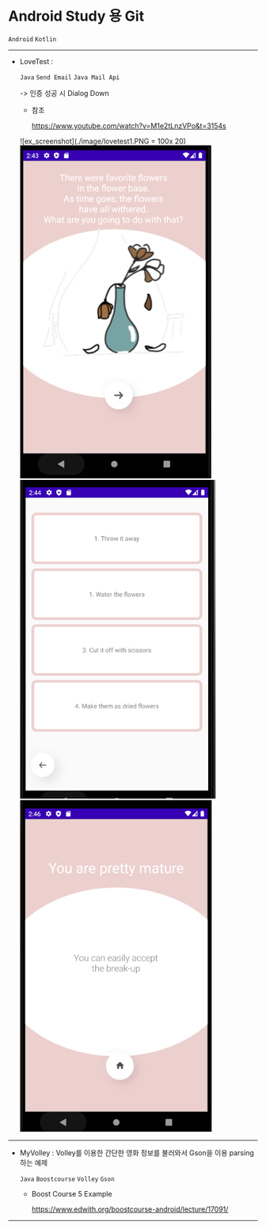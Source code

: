 # Android Study 용 Git

`Android` `Kotlin`

------

- LoveTest : 

  `Java` `Send Email` `Java Mail Api`

  -> 인증 성공 시 Dialog Down

  - 참조 

     https://www.youtube.com/watch?v=M1e2tLnzVPo&t=3154s
  
  ![ex_screenshot](./image/lovetest1.PNG = 100x 20)
  ![ex_screenshot](./image/lovetest2.PNG)
  ![ex_screenshot](./image/lovetest3.PNG)
  ![ex_screenshot](./image/lovetest4.PNG)

------

- MyVolley : Volley를 이용한 간단한 영화 정보를 불러와서 Gson을 이용 parsing 하는 예제

  `Java` `Boostcourse` `Volley` `Gson`

  - Boost Course 5 Example
  
    https://www.edwith.org/boostcourse-android/lecture/17091/

---




